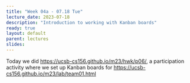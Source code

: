 ```yaml
---
title: "Week 04a - 07.18 Tue"
lecture_date: 2023-07-18
description: "Introduction to working with Kanban boards"
ready: true
layout: default
parent: lectures
slides: 
---
```


Today we did <https://ucsb-cs156.github.io/m23/hwk/p06/>, a participation activity where we set up Kanban boards for <https://ucsb-cs156.github.io/m23/lab/team01.html>


